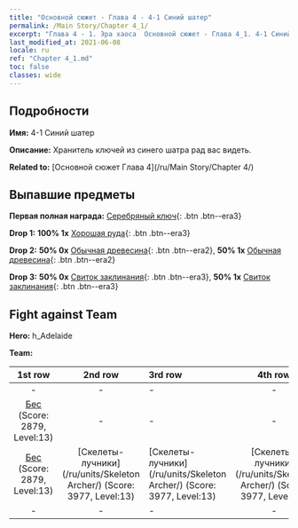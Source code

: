 ```yaml
---
title: "Основной сюжет - Глава 4 - 4-1 Синий шатер"
permalink: /Main Story/Chapter 4_1/
excerpt: "Глава 4 - 1. Эра хаоса  Основной сюжет - Глава 4_1. 4-1 Синий шатер"
last_modified_at: 2021-06-08
locale: ru
ref: "Chapter 4_1.md"
toc: false
classes: wide
---
```


## Подробности

 **Имя:** 4-1 Синий шатер

 **Описание:** Хранитель ключей из синего шатра рад вас видеть.

 **Related to:** [Основной сюжет Глава 4](/ru/Main Story/Chapter 4/)

## Выпавшие предметы

 **Первая полная награда:** [Серебряный ключ](/ItemsRU/con_693/){: .btn .btn--era3}

 **Drop 1:** **100% 1x** [Хорошая руда](/ItemsRU/mat_12/){: .btn .btn--era3}

 **Drop 2:** **50% 0x** [Обычная древесина](/ItemsRU/mat_7/){: .btn .btn--era2}, **50% 1x** [Обычная древесина](/ItemsRU/mat_7/){: .btn .btn--era2}

 **Drop 3:** **50% 0x** [Свиток заклинания](/ItemsRU/con_694/){: .btn .btn--era3}, **50% 1x** [Свиток заклинания](/ItemsRU/con_694/){: .btn .btn--era3}


## Fight against Team
 **Hero:** h_Adelaide

 **Team:**


  | 1st row | 2nd row | 3rd row | 4th row |
  |:----:|:----:|:----|:----:|
  | - | - | - | - |
  | [Бес](/ru/units/Imp/) (Score: 2879, Level:13)  | - | - | - |
  | [Бес](/ru/units/Imp/) (Score: 2879, Level:13)  | [Скелеты-лучники](/ru/units/Skeleton Archer/) (Score: 3977, Level:13)  | [Скелеты-лучники](/ru/units/Skeleton Archer/) (Score: 3977, Level:13)  | [Скелеты-лучники](/ru/units/Skeleton Archer/) (Score: 3977, Level:13)  |
  | - | - | - | - |


